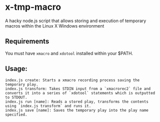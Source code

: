 # x-tmp-macro

A hacky node.js script that allows storing and execution of temporary macros within the Linux X Windows environment

## Requirements

You must have `xmacro` and `xdotool` installed within your $PATH.

## Usage:
    index.js create: Starts a xmacro recording process saving the temporary play.
    index.js transform: Takes STDIN input from a `xmacrorec2` file and converts it into a series of `xdotool` statements which is outputted to STDOUT.
    index.js run [name]: Reads a stored play, transforms the contents using `index.js transform` and runs it.
    index.js save [name]: Saves the temporary play into the play name specified.
